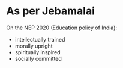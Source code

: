 <!-- title: Draft Blog -->


# As per Jebamalai

On the NEP 2020 (Education policy of India): 

- intellectually trained 
- morally upright
- spiritually inspired
- socially committed


